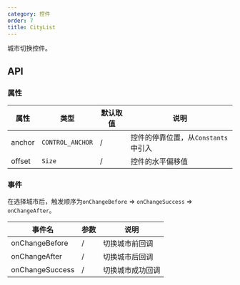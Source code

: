 ```yaml
---
category: 控件
order: 7
title: CityList
---
```


城市切换控件。

## API

### 属性

| 属性  | 类型 | 默认取值 | 说明 |
|-------|-----|------|-----|
| anchor | `CONTROL_ANCHOR` | / | 控件的停靠位置，从`Constants`中引入 |
| offset | `Size`  | / | 控件的水平偏移值 |

### 事件

在选择城市后，触发顺序为`onChangeBefore` => `onChangeSuccess` => `onChangeAfter`。

| 事件名 | 参数 | 说明 |
|-------|-----|-----|
| onChangeBefore | / | 切换城市前回调 |
| onChangeAfter | / | 切换城市后回调 |
| onChangeSuccess | / | 切换城市成功回调 |